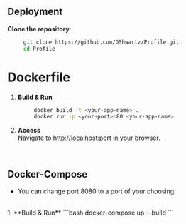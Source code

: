 
## Deployment 
**Clone the repository**:
   ```bash
        git clone https://github.com/GShwartz/Profile.git
        cd Profile
   ```

# Dockerfile
1. **Build & Run**
   ```bash
        docker build -t <your-app-name> .
        docker run -p <your-port>:80 <your-app-name>
   ```

2. **Access** 
    <br />
    Navigate to http://localhost:port in your browser.

<br />

## Docker-Compose
* You can change port 8080 to a port of your choosing.
<br />
1. **Build & Run**
    ```bash
        docker-compose up --build
    ```